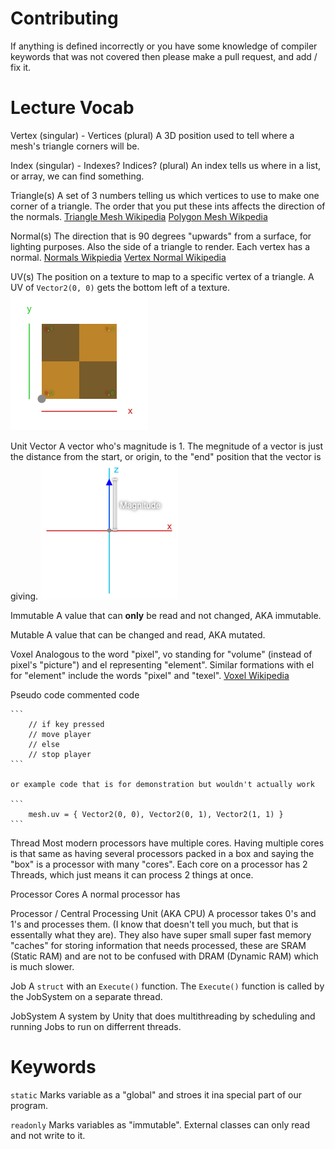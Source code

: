 # Contributing
If anything is defined incorrectly or you have some knowledge of compiler keywords that was not covered then please make a pull request, and add / fix it.

# Lecture Vocab
Vertex (singular) - Vertices (plural)
    A 3D position used to tell where a mesh's triangle corners will be.

Index (singular) - Indexes? Indices? (plural)
    An index tells us where in a list, or array, we can find something.

Triangle(s)
    A set of 3 numbers telling us which vertices to use to make one corner of a triangle.
    The order that you put these ints affects the direction of the normals.
    [Triangle Mesh Wikipedia](https://en.wikipedia.org/wiki/Triangle_mesh)
    [Polygon Mesh Wikpedia](https://en.wikipedia.org/wiki/Polygon_mesh)

Normal(s)
    The direction that is 90 degrees "upwards" from a surface, for lighting purposes. Also the side of a triangle to render. Each vertex has a normal.
    [Normals Wikpiedia](https://en.wikipedia.org/wiki/Normal_(geometry))
    [Vertex Normal Wikipedia](https://en.wikipedia.org/wiki/Vertex_normal)

UV(s)
    The position on a texture to map to a specific vertex of a triangle. A UV of `Vector2(0, 0)` gets the bottom left of a texture. 
    ![2D uv texture coordinate](/Assets/2D_uv_texture_coordinate.png)

Unit Vector
    A vector who's magnitude is 1. The megnitude of a vector is just the distance from the start, or origin, to the "end" position that the vector is giving.
    ![magnitude of a vector](/Resources/assets/normal_magnitude.png)

Immutable
    A value that can **only** be read and not changed, AKA immutable.

Mutable
    A value that can be changed and read, AKA mutated.

Voxel
    Analogous to the word "pixel", vo standing for "volume" (instead of pixel's "picture") and el representing "element". Similar formations with el for "element" include the words "pixel" and "texel".
    [Voxel Wikipedia](https://en.wikipedia.org/wiki/Voxel)

Pseudo code
    commented code 
    
    ```
        // if key pressed
        // move player
        // else
        // stop player
    ```

    or example code that is for demonstration but wouldn't actually work

    ```
        mesh.uv = { Vector2(0, 0), Vector2(0, 1), Vector2(1, 1) }
    ```

Thread
    Most modern processors have multiple cores. Having multiple cores is that same as having several processors packed in a box and saying the "box" is a processor with many "cores". Each core on a processor has 2 Threads, which just means it can process 2 things at once.

Processor Cores
    A normal processor has 

Processor / Central Processing Unit (AKA CPU)
    A processor takes 0's and 1's and processes them. (I know that doesn't tell you much, but that is essentally what they are). They also have super small super fast memory "caches" for storing information that needs processed, these are SRAM (Static RAM) and are not to be confused with DRAM (Dynamic RAM) which is much slower.

Job 
    A `struct` with an `Execute()` function. The `Execute()` function is called by the JobSystem on a separate thread.

JobSystem
    A system by Unity that does multithreading by scheduling and running Jobs to run on differrent threads.


# Keywords

`static`
    Marks variable as a "global" and stroes it ina special part of our program.

`readonly`
    Marks variables as "immutable". External classes can only read and not write to it.
